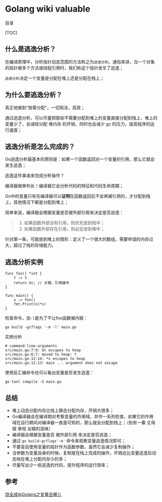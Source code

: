 # Golang wiki valuable

目录

[TOC]

## 什么是逃逸分析？

在编译原理中，分析指针动态范围的方法称之为`逃逸分析`。通俗来讲，当一个对象的指针被多个方法或线程引用时，我们称这个指针发生了逃逸；

`逃逸分析`决定一个变量是分配在堆上还是分配在栈上；

## 为什么要逃逸分析？

真正地做到“按需分配”，一切简洁，高效；

通过逃逸分析，可以尽量把那些不需要分配到堆上的变量直接分配到栈上，堆上的变量少了，会减轻分配 堆内存 的开销，同时也会减少 gc 的压力，提高程序的运行速度；

## 逃逸分析是怎么完成的？

Go逃逸分析最基本的原则是：如果一个函数返回对一个变量的引用，那么它就会发生逃逸；

逃逸这件事谁来完成分析操作？

编译器做审判长！编译器它会分析代码的特征和代码生命周期；

Go中的变量只有在编译器可以**证明**在函数返回后不会再被引用的，才分配到栈上，其他情况下都是分配到堆上；

简单来说，编译器会根据变量是否被外部引用来决定是否逃逸：

>   1.  如果函数外部没有引用，则优先放到栈中；
>   2.  如果函数外部存在引用，则必定放到堆中；

针对第一条，可能放到堆上的情形：定义了一个很大的数组，需要申请的内存过大，超过了栈的存储能力。

## 逃逸分析实例

```
func foo() *int {
    t := 3
    return &t; // 关键，引用操作
}

func main() {
    x := foo()
    fmt.Println(*x)
}
```

检查命令，加`-l`是为了不让foo函数被内联：

```
go build -gcflags '-m -l' main.go
```

实例分析

```
# command-line-arguments
src/main.go:7:9: &t escapes to heap
src/main.go:6:7: moved to heap: t
src/main.go:12:14: *x escapes to heap
src/main.go:12:13: main ... argument does not escape
```

使用反汇编命令也可以看出变量是否发生逃逸：

```
go tool compile -S main.go
```

## 总结

-   堆上动态分配内存比栈上静态分配内存，开销大很多；
-   Go编译器会在编译期对考察变量的作用域，并作一系列检查，如果它的作用域在运行期间对编译器一直是可知的，那么就会分配到栈上；（别有一番 丈母娘 审视 女婿的滋味）
-   编译器会根据变量是否  被外部引用  来决定是否逃逸；
-   通过   `go build-gcflags'-m'`  命令来观察变量逃逸情况即可；
-   不要盲目使用变量的指针作为函数参数，虽然它会减少复制操作；
-   当参数为变量自身的时候，复制是在栈上完成的操作，开销远比变量逃逸后动态地在堆上分配内存少的多；
-   尽量写出少一些逃逸的代码，提升程序的运行效率；

## 参考

[饶全成@Golang之变量去哪儿](https://www.cnblogs.com/qcrao-2018/p/10453260.html)